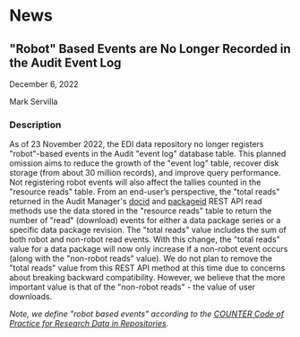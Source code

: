 # News

## "Robot" Based Events are No Longer Recorded in the Audit Event Log

December 6, 2022

Mark Servilla

### Description

As of 23 November 2022, the EDI data repository no longer registers "robot"-based events in the Audit "event log" database table. This planned omission aims to reduce the growth of the "event log" table, recover disk storage (from about 30 million records), and improve query performance. Not registering robot events will also affect the tallies counted in the "resource reads" table. From an end-user’s perspective, the "total reads" returned in the Audit Manager's [docid](https://pastaplus-core.readthedocs.io/en/latest/doc_tree/pasta_api/audit_manager_api.html#get-docid-reads) and [packageid](https://pastaplus-core.readthedocs.io/en/latest/doc_tree/pasta_api/audit_manager_api.html#get-packageid-reads) REST API read methods use the data stored in the "resource reads" table to return the number of "read" (download) events for either a data package series or a specific data package revision. The "total reads" value includes the sum of both robot and non-robot read events. With this change, the "total reads" value for a data package will now only increase if a non-robot event occurs (along with the "non-robot reads" value). We do not plan to remove the "total reads" value from this REST API method at this time due to concerns about breaking backward compatibility. However, we believe that the more important value is that of the "non-robot reads" - the value of user downloads.

_Note, we define "robot based events" according to the [COUNTER Code of Practice for Research Data in Repositories](https://github.com/CDLUC3/Make-Data-Count/blob/master/getting-started.md)._

<!-- News -->